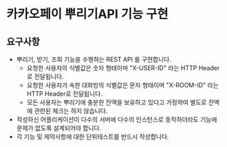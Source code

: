 # 카카오페이 뿌리기API 기능 구현

## 요구사항
- 뿌리기, 받기, 조회 기능을 수행하는 REST API 를 구현합니다.
	- 요청한 사용자의 식별값은 숫자 형태이며 "X-USER-ID" 라는 HTTP Header로 전달됩니다.
	- 요청한 사용자가 속한 대화방의 식별값은 문자 형태이며 "X-ROOM-ID" 라는 HTTP Header로 전달됩니다.
	- 모든 사용자는 뿌리기에 충분한 잔액을 보유하고 있다고 가정하여 별도로 잔액에 관련된 체크는 하지 않습니다.
- 작성하신 어플리케이션이 다수의 서버에 다수의 인스턴스로 동작하더라도 기능에 문제가 없도록 설계되어야 합니다.
- 각 기능 및 제약사항에 대한 단위테스트를 반드시 작성합니다.


